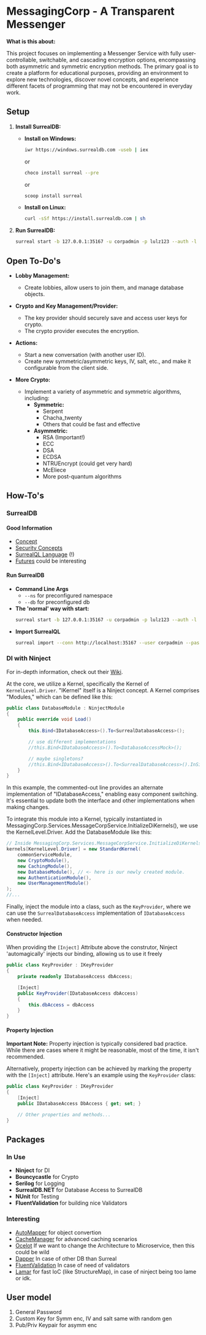 # MessagingCorp - A Transparent Messenger

**What is this about:**
  
This project focuses on implementing a Messenger Service with fully user-controllable, switchable, and cascading encryption options, encompassing both asymmetric and symmetric encryption methods. The primary goal is to create a platform for educational purposes, providing an environment to explore new technologies, discover novel concepts, and experience different facets of programming that may not be encountered in everyday work.

## Setup

1. **Install SurrealDB:**

   - **Install on Windows:**
     ```bash
     iwr https://windows.surrealdb.com -useb | iex
     ```
     or
     ```bash
     choco install surreal --pre
     ```
     or
     ```bash
     scoop install surreal
     ```

   - **Install on Linux:**
     ```bash
     curl -sSf https://install.surrealdb.com | sh
     ```

2. **Run SurrealDB:**
   ```bash
   surreal start -b 127.0.0.1:35167 -u corpadmin -p lulz123 --auth -l debug memory
   ```


## Open To-Do's

- **Lobby Management:**
  - Create lobbies, allow users to join them, and manage database objects.

- **Crypto and Key Management/Provider:**
  - The key provider should securely save and access user keys for crypto.
  - The crypto provider executes the encryption.

- **Actions:**
  - Start a new conversation (with another user ID).
  - Create new symmetric/asymmetric keys, IV, salt, etc., and make it configurable from the client side.

- **More Crypto:**
  - Implement a variety of asymmetric and symmetric algorithms, including:
    - **Symmetric:**
      - Serpent
      - Chacha_twenty
      - Others that could be fast and effective
    - **Asymmetric:**
      - RSA (Important!)
      - ECC
      - DSA
      - ECDSA
      - NTRUEncrypt (could get very hard)
      - McEliece
      - More post-quantum algorithms


## How-To's
### SurrealDB
#### Good Information
- [Concept](https://surrealdb.com/docs/introduction/concepts)
- [Security Concepts](https://surrealdb.com/docs/security)
- [SurrealQL Language](https://surrealdb.com/docs/surrealql) (!)
- [Futures](https://surrealdb.com/docs/surrealql/datamodel/futures) could be interesting
#### Run SurrealDB
- **Command Line Args**
	- `--ns` for preconfigured namespace
	- `--db` for preconfigured db
- **The 'normal' way with start:**
   ```bash
   surreal start -b 127.0.0.1:35167 -u corpadmin -p lulz123 --auth -l debug memory
   ```
- **Import SurrealQL**
   ```bash
   surreal import --conn http://localhost:35167 --user corpadmin --pass lulz123 --ns MessagingCorpGeneral --db users Database/SurrealDbInit.surql
   ```

### DI with Ninject
For in-depth information, check out their [Wiki](https://github.com/ninject/Ninject/wiki).

At the core, we utilize a Kernel, specifically the Kernel of `KernelLevel.Driver`. "IKernel" itself is a Ninject concept. A Kernel comprises "Modules," which can be defined like this:

```csharp
public class DatabaseModule : NinjectModule
{
    public override void Load()
    {
        this.Bind<IDatabaseAccess>().To<SurrealDatabaseAccess>();

        // use different implementations
        //this.Bind<IDatabaseAccess>().To<DatabaseAccessMock>();

        // maybe singletons?
        //this.Bind<IDatabaseAccess>().To<SurrealDatabaseAccess>().InSingletonScope();
    }
}
```

In this example, the commented-out line provides an alternate implementation of "IDatabaseAccess," enabling easy component switching. It's essential to update both the interface and other implementations when making changes.

To integrate this module into a Kernel, typically instantiated in MessagingCorp.Services.MessageCorpService.InitializeDiKernels(), we use the KernelLevel.Driver. Add the DatabaseModule like this:

```csharp
// Inside MessagingCorp.Services.MessageCorpService.InitializeDiKernels()
kernels[KernelLevel.Driver] = new StandardKernel(
    commonServiceModule,
    new CryptoModule(),
    new CachingModule(),
    new DatabaseModule(), // <- here is our newly created module.
    new AuthenticationModule(),
    new UserManagementModule()
);
//...
```

Finally, inject the module into a class, such as the `KeyProvider`, where we can use the `SurrealDatabaseAccess` implementation of `IDatabaseAccess` when needed.

#### Constructor Injection
When providing the `[Inject]` Attribute above the construtor, Ninject 'automagically' injects our binding, allowing us to use it freely

```csharp
public class KeyProvider : IKeyProvider
{
    private readonly IDatabaseAccess dbAccess;

    [Inject]
    public KeyProvider(IDatabaseAccess dbAccess) 
    { 
    	this.dbAccess = dbAccess
    }
}

```

#### Property Injection

**Important Note:** Property injection is typically considered bad practice. While there are cases where it might be reasonable, most of the time, it isn't recommended.

Alternatively, property injection can be achieved by marking the property with the `[Inject]` attribute. Here's an example using the `KeyProvider` class:

```csharp
public class KeyProvider : IKeyProvider
{
    [Inject]
    public IDatabaseAccess DbAccess { get; set; }

    // Other properties and methods...
}
```

## Packages
### In Use
- **Ninject** for DI
- **Bouncycastle** for Crypto
- **Serilog** for Logging
- **SurrealDB.NET** for Database Access to SurrealDB
- **NUnit** for Testing
- **FluentValidation** for building nice Validators

### Interesting
- [AutoMapper](https://automapper.org/) for object convertion
- [CacheManager](https://github.com/MichaCo/CacheManager) for advanced caching scenarios
- [Ocelot](https://github.com/ThreeMammals/Ocelot) If we want to change the Architecture to Microservice, then this could be wild
- [Dapper](https://github.com/DapperLib/Dapper) In case of other DB than Surreal
- [FluentValidation](https://github.com/FluentValidation/FluentValidation) In case of need of validators
- [Lamar](https://github.com/jasperfx/lamar) for fast IoC (like StructureMap), in case of ninject being too lame or idk.

## User model
1. General Password
2. Custom Key for Symm enc, IV and salt same with random gen
3. Pub/Priv Keypair for asymm enc